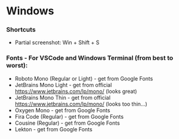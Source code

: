 
# Windows

### Shortcuts
- Partial screenshot: Win + Shift + S

### Fonts - For VSCode and Windows Terminal (from best to worst):
- Roboto Mono (Regular or Light) - get from Google Fonts
- JetBrains Mono Light - get from official https://www.jetbrains.com/lp/mono/ (looks great)
- JetBrains Mono Thin - get from official https://www.jetbrains.com/lp/mono/ (looks too thin...)
- Oxygen Mono - get from Google Fonts
- Fira Code (Regular) - get from Google Fonts
- Cousine (Regular) - get from Google Fonts
- Lekton - get from Google Fonts
